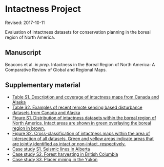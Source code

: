 # Intactness Project

Revised: 2017-10-11

Evaluation of intactness datasets for conservation planning in the boreal region of North America.

## Manuscript

Beacons et al. <i>in prep</i>. Intactness in the Boreal Region of North America: A Comparative Review of Global and Regional Maps.

## Supplementary material

* [Table S1. Description and coverage of intactness maps from Canada and Alaska](https://github.com/beacons/intactness/blob/master/supp_info/tableS1_intact.Rmd)
* [Table S2. Examples of recent remote sensing based disturbance datasets from Canada and Alaska](https://github.com/beacons/intactness/blob/master/supp_info/tableS2_disturb.Rmd)
* [Figure S1. Distribution of intactness datasets within the boreal region of North America. Intact areas are shown in green overlaying the boreal region in brown.](https://github.com/beacons/intactness/blob/master/supp_info/figureS1_cover.Rmd)
* [Figure S2. Cross-classification of intactness maps within the area of intersection of all datasets. Green and yellow areas indicate areas that are jointly identified as intact or non-intact, respectively.](https://github.com/beacons/intactness/blob/master/supp_info/figureS2_cross.Rmd)
* [Case study S1. Seismic lines in Alberta](http://www.beaconswiki.ca/intactness/case_study_ab.html)
* [Case study S2. Forest harvesting in British Columbia](http://www.beaconswiki.ca/intactness/case_study_bc.html)
* [Case study S3. Placer mining in the Yukon](http://www.beaconswiki.ca/intactness/case_study_yt.html)
